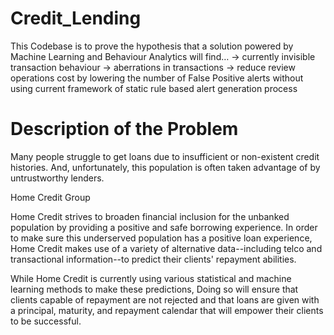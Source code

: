 # Credit_Lending
This Codebase is to prove the hypothesis that a solution powered by Machine Learning and Behaviour Analytics will find… -> currently invisible transaction behaviour -> aberrations in transactions -> reduce review operations cost by lowering the number of False Positive alerts without using current framework of static rule based alert generation process

# Description of the Problem
Many people struggle to get loans due to insufficient or non-existent credit histories. And, unfortunately, this population is often taken advantage of by untrustworthy lenders.

Home Credit Group

Home Credit strives to broaden financial inclusion for the unbanked population by providing a positive and safe borrowing experience. In order to make sure this underserved population has a positive loan experience, Home Credit makes use of a variety of alternative data--including telco and transactional information--to predict their clients' repayment abilities.

While Home Credit is currently using various statistical and machine learning methods to make these predictions, Doing so will ensure that clients capable of repayment are not rejected and that loans are given with a principal, maturity, and repayment calendar that will empower their clients to be successful.
